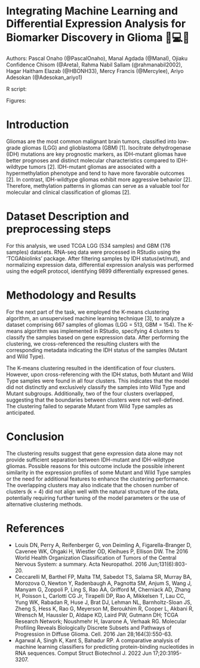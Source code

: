 # Integrating Machine Learning and Differential Expression Analysis for Biomarker Discovery in Glioma 🧬💻🤖
Authors: Pascal Onaho (@PascalOnaho), Manal Agdada (@Manal), Ojiaku Confidence Chisom (@Areta), Rahma Nabil Sallam (@rahmanabil2002), Hagar Haitham Elazab (@HBONH33), Mercy Francis (@Mercylee), Ariyo Adesokan (@Adesokan_ariyo1)

R script: 

Figures: 
# Introduction
Gliomas are the most common malignant brain tumors, classified into low-grade gliomas (LGG) and glioblastoma (GBM) [1]. Isocitrate dehydrogenase (IDH) mutations are key prognostic markers, as IDH-mutant gliomas have better prognoses and distinct molecular characteristics compared to IDH-wildtype tumors [2]. IDH-mutant gliomas are associated with a hypermethylation phenotype and tend to have more favorable outcomes [2]. In contrast, IDH-wildtype gliomas exhibit more aggressive behavior [2]. Therefore, methylation patterns in gliomas can serve as a valuable tool for molecular and clinical classification of gliomas [2].

# Dataset Description and preprocessing steps
For this analysis, we used TCGA LGG (534 samples) and GBM (176 samples) datasets. RNA-seq data were processed in RStudio using the ‘TCGAbiolinks’ package. After filtering samples by IDH status(wt/mut), and normalizing expression data, differential expression analysis was performed using the edgeR protocol, identifying 9899 differentially expressed genes.




# Methodology and Results
For the next part of the task, we employed the K-means clustering algorithm, an unsupervised machine learning technique [3], to analyze a dataset comprising 667 samples of gliomas (LGG = 513, GBM = 154). The K-means algorithm was implemented in RStudio, specifying 4 clusters to classify the samples based on gene expression data. After performing the clustering, we cross-referenced the resulting clusters with the corresponding metadata indicating the IDH status of the samples (Mutant and Wild Type).


The K-means clustering resulted in the identification of four clusters. However, upon cross-referencing with the IDH status, both Mutant and Wild Type samples were found in all four clusters. This indicates that the model did not distinctly and exclusively classify the samples into Wild Type and Mutant subgroups. Additionally, two of the four clusters overlapped, suggesting that the boundaries between clusters were not well-defined. The clustering failed to separate Mutant from Wild Type samples as anticipated.

# Conclusion
The clustering results suggest that gene expression data alone may not provide sufficient separation between IDH-mutant and IDH-wildtype gliomas. Possible reasons for this outcome include the possible inherent similarity in the expression profiles of some Mutant and Wild Type samples or the need for additional features to enhance the clustering performance. The overlapping clusters may also indicate that the chosen number of clusters (k = 4) did not align well with the natural structure of the data, potentially requiring further tuning of the model parameters or the use of alternative clustering methods.

# References
* Louis DN, Perry A, Reifenberger G, von Deimling A, Figarella-Branger D, Cavenee WK, Ohgaki H, Wiestler OD, Kleihues P, Ellison DW. The 2016 World Health Organization Classification of Tumors of the Central Nervous System: a summary. Acta Neuropathol. 2016 Jun;131(6):803-20.
* Ceccarelli M, Barthel FP, Malta TM, Sabedot TS, Salama SR, Murray BA, Morozova O, Newton Y, Radenbaugh A, Pagnotta SM, Anjum S, Wang J, Manyam G, Zoppoli P, Ling S, Rao AA, Grifford M, Cherniack AD, Zhang H, Poisson L, Carlotti CG Jr, Tirapelli DP, Rao A, Mikkelsen T, Lau CC, Yung WK, Rabadan R, Huse J, Brat DJ, Lehman NL, Barnholtz-Sloan JS, Zheng S, Hess K, Rao G, Meyerson M, Beroukhim R, Cooper L, Akbani R, Wrensch M, Haussler D, Aldape KD, Laird PW, Gutmann DH; TCGA Research Network; Noushmehr H, Iavarone A, Verhaak RG. Molecular Profiling Reveals Biologically Discrete Subsets and Pathways of Progression in Diffuse Glioma. Cell. 2016 Jan 28;164(3):550-63.
* Agarwal A, Singh K, Kant S, Bahadur RP. A comparative analysis of machine learning classifiers for predicting protein-binding nucleotides in RNA sequences. Comput Struct Biotechnol J. 2022 Jun 17;20:3195-3207.
